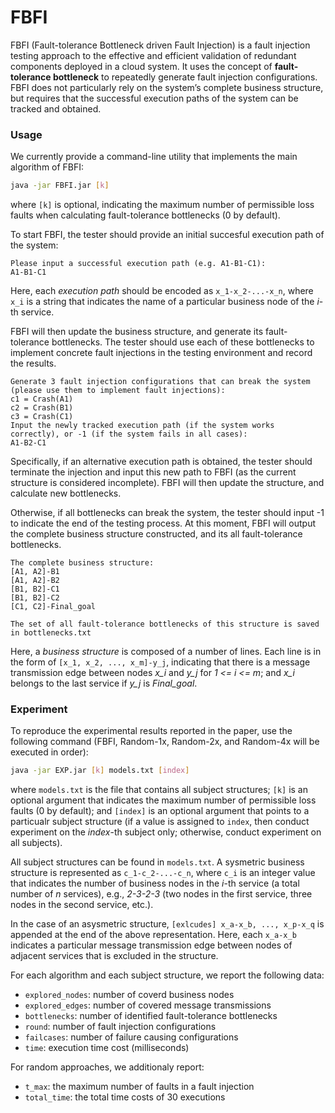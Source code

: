 # FBFI

FBFI (Fault-tolerance Bottleneck driven Fault Injection) is a fault injection testing approach to the effective and efficient validation of redundant components deployed in a cloud system. It uses the concept of **fault-tolerance bottleneck** to repeatedly generate fault injection configurations. FBFI does not particularly rely on the system’s complete business structure, but requires that the successful execution paths of the system can be tracked and obtained.



### Usage

We currently provide a command-line utility that implements the main algorithm of FBFI:

```bash
java -jar FBFI.jar [k]
```

where `[k]` is optional, indicating the maximum number of permissible loss faults when calculating fault-tolerance bottlenecks (0 by default).

To start FBFI, the tester should provide an initial succesful execution path of the system:

```
Please input a successful execution path (e.g. A1-B1-C1):
A1-B1-C1
```

Here, each *execution path* should be encoded as `x_1-x_2-...-x_n`, where `x_i` is a string that indicates the name of a particular business node of the *i*-th service.

FBFI will then update the business structure, and generate its fault-tolerance bottlenecks. The tester should use each of these bottlenecks to implement concrete fault injections in the testing environment and record the results.

```
Generate 3 fault injection configurations that can break the system (please use them to implement fault injections):
c1 = Crash(A1)
c2 = Crash(B1)
c3 = Crash(C1)
Input the newly tracked execution path (if the system works correctly), or -1 (if the system fails in all cases):
A1-B2-C1
```

Specifically, if an alternative execution path is obtained, the tester should terminate the injection and input this new path to FBFI (as the current structure is considered incomplete). FBFI will then update the structure, and calculate new bottlenecks.

Otherwise, if all bottlenecks can break the system, the tester should input -1 to indicate the end of the testing process. At this moment, FBFI will output the complete business structure constructed, and its all fault-tolerance bottlenecks.

```
The complete business structure: 
[A1, A2]-B1
[A1, A2]-B2
[B1, B2]-C1
[B1, B2]-C2
[C1, C2]-Final_goal

The set of all fault-tolerance bottlenecks of this structure is saved in bottlenecks.txt
```

Here, a *business structure* is composed of a number of lines. Each line is in the form of `[x_1, x_2, ..., x_m]-y_j`, indicating that there is a message transmission edge between nodes *x_i* and *y_j* for *1 <= i <= m*; and *x_i* belongs to the last service if *y_j* is *Final_goal*.



### Experiment

 To reproduce the experimental results reported in the paper, use the following command (FBFI, Random-1x, Random-2x, and Random-4x will be executed in order):

```bash
java -jar EXP.jar [k] models.txt [index]
```

where `models.txt` is the file that contains all subject structures; `[k]` is an optional argument that indicates the maximum number of permissible loss faults (0 by default); and `[index]` is an optional argument that points to a particualr subject structure (if a value is assigned to `index`, then conduct experiment on the *index*-th subject only; otherwise, conduct experiment on all subjects).

All subject structures can be found in `models.txt`. A sysmetric business structure is represented as `c_1-c_2-...-c_n`, where `c_i` is an integer value that indicates the number of business nodes in the *i*-th service (a total number of *n* services), e.g., *2-3-2-3* (two nodes in the first service, three nodes in the second service, etc.).

In the case of an asysmetric structure,  `[exlcudes] x_a-x_b, ..., x_p-x_q` is appended at the end of the above representation. Here, each `x_a-x_b` indicates a particular message transmission edge between nodes of adjacent services that is excluded in the structure.

For each algorithm and each subject structure, we report the following data:

* `explored_nodes`: number of coverd business nodes
* `explored_edges`: number of covered message transmissions
* `bottlenecks`: number of identified fault-tolerance bottlenecks
* `round`: number of fault injection configurations
* `failcases`: number of failure causing configurations
* `time`: execution time cost (milliseconds)

For random approaches, we additionaly report:

* `t_max`: the maximum number of faults in a fault injection
* `total_time`: the total time costs of 30 executions
